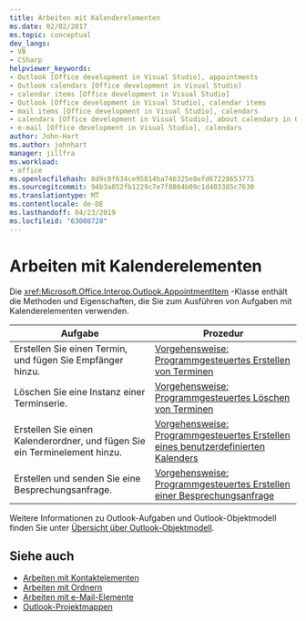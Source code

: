 ```yaml
---
title: Arbeiten mit Kalenderelementen
ms.date: 02/02/2017
ms.topic: conceptual
dev_langs:
- VB
- CSharp
helpviewer_keywords:
- Outlook [Office development in Visual Studio], appointments
- Outlook calendars [Office development in Visual Studio]
- calendar items [Office development in Visual Studio]
- Outlook [Office development in Visual Studio], calendar items
- mail items [Office development in Visual Studio], calendars
- calendars [Office development in Visual Studio], about calendars in Outlook
- e-mail [Office development in Visual Studio], calendars
author: John-Hart
ms.author: johnhart
manager: jillfra
ms.workload:
- office
ms.openlocfilehash: 8d9c0f634ce95814ba746325e8efd67228653775
ms.sourcegitcommit: 94b3a052fb1229c7e7f8804b09c1d403385c7630
ms.translationtype: MT
ms.contentlocale: de-DE
ms.lasthandoff: 04/23/2019
ms.locfileid: "63008728"
---
```

# <a name="work-with-calendar-items"></a>Arbeiten mit Kalenderelementen
  Die <xref:Microsoft.Office.Interop.Outlook.AppointmentItem> -Klasse enthält die Methoden und Eigenschaften, die Sie zum Ausführen von Aufgaben mit Kalenderelementen verwenden.

|Aufgabe|Prozedur|
|----------|---------------|
|Erstellen Sie einen Termin, und fügen Sie Empfänger hinzu.|[Vorgehensweise: Programmgesteuertes Erstellen von Terminen](../vsto/how-to-programmatically-create-appointments.md)|
|Löschen Sie eine Instanz einer Terminserie.|[Vorgehensweise: Programmgesteuertes Löschen von Terminen](../vsto/how-to-programmatically-delete-appointments.md)|
|Erstellen Sie einen Kalenderordner, und fügen Sie ein Terminelement hinzu.|[Vorgehensweise: Programmgesteuertes Erstellen eines benutzerdefinierten Kalenders](../vsto/how-to-programmatically-create-a-custom-calendar.md)|
|Erstellen und senden Sie eine Besprechungsanfrage.|[Vorgehensweise: Programmgesteuertes Erstellen einer Besprechungsanfrage](../vsto/how-to-programmatically-create-a-meeting-request.md)|

 Weitere Informationen zu Outlook-Aufgaben und Outlook-Objektmodell finden Sie unter [Übersicht über Outlook-Objektmodell](../vsto/outlook-object-model-overview.md).

## <a name="see-also"></a>Siehe auch
- [Arbeiten mit Kontaktelementen](../vsto/working-with-contact-items.md)
- [Arbeiten mit Ordnern](../vsto/working-with-folders.md)
- [Arbeiten mit e-Mail-Elemente](../vsto/working-with-mail-items.md)
- [Outlook-Projektmappen](../vsto/outlook-solutions.md)

